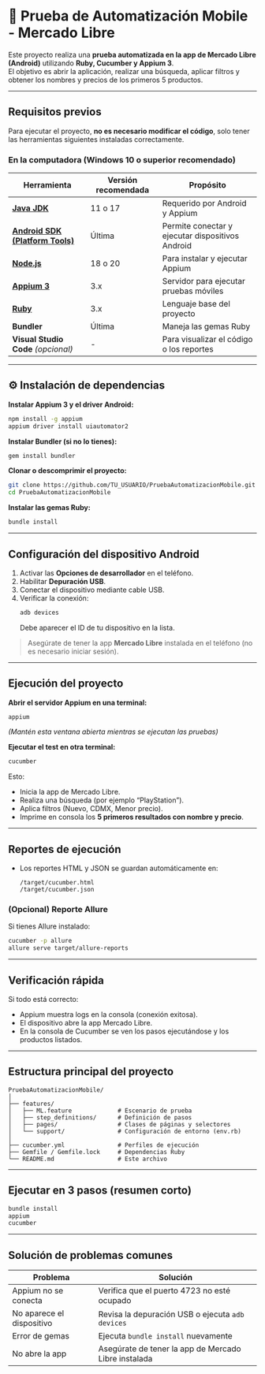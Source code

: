# 📱 Prueba de Automatización Mobile - Mercado Libre

Este proyecto realiza una **prueba automatizada en la app de Mercado Libre (Android)** utilizando **Ruby, Cucumber y Appium 3**.  
El objetivo es abrir la aplicación, realizar una búsqueda, aplicar filtros y obtener los nombres y precios de los primeros 5 productos.

---

## Requisitos previos

Para ejecutar el proyecto, **no es necesario modificar el código**, solo tener las herramientas siguientes instaladas correctamente.

### En la computadora (Windows 10 o superior recomendado)

| Herramienta | Versión recomendada | Propósito |
|--------------|--------------------|------------|
| [**Java JDK**](https://www.oracle.com/java/technologies/downloads/) | 11 o 17 | Requerido por Android y Appium |
| [**Android SDK (Platform Tools)**](https://developer.android.com/studio#downloads) | Última | Permite conectar y ejecutar dispositivos Android |
| [**Node.js**](https://nodejs.org/) | 18 o 20 | Para instalar y ejecutar Appium |
| [**Appium 3**](https://appium.io/) | 3.x | Servidor para ejecutar pruebas móviles |
| [**Ruby**](https://rubyinstaller.org/) | 3.x | Lenguaje base del proyecto |
| **Bundler** | Última | Maneja las gemas Ruby |
| **Visual Studio Code** *(opcional)* | - | Para visualizar el código o los reportes |

---

## ⚙️ Instalación de dependencias

**Instalar Appium 3 y el driver Android:**
```bash
npm install -g appium
appium driver install uiautomator2
```

**Instalar Bundler (si no lo tienes):**
```bash
gem install bundler
```

**Clonar o descomprimir el proyecto:**
```bash
git clone https://github.com/TU_USUARIO/PruebaAutomatizacionMobile.git
cd PruebaAutomatizacionMobile
```

**Instalar las gemas Ruby:**
```bash
bundle install
```

---

## Configuración del dispositivo Android

1. Activar las **Opciones de desarrollador** en el teléfono.  
2. Habilitar **Depuración USB**.  
3. Conectar el dispositivo mediante cable USB.  
4. Verificar la conexión:
   ```bash
   adb devices
   ```
   Debe aparecer el ID de tu dispositivo en la lista.

> Asegúrate de tener la app **Mercado Libre** instalada en el teléfono (no es necesario iniciar sesión).

---

## Ejecución del proyecto

**Abrir el servidor Appium en una terminal:**
```bash
appium
```
*(Mantén esta ventana abierta mientras se ejecutan las pruebas)*

**Ejecutar el test en otra terminal:**
```bash
cucumber
```
Esto:
- Inicia la app de Mercado Libre.  
- Realiza una búsqueda (por ejemplo “PlayStation”).  
- Aplica filtros (Nuevo, CDMX, Menor precio).  
- Imprime en consola los **5 primeros resultados con nombre y precio**.

---

## Reportes de ejecución

- Los reportes HTML y JSON se guardan automáticamente en:
  ```
  /target/cucumber.html
  /target/cucumber.json
  ```

### (Opcional) Reporte Allure
Si tienes Allure instalado:
```bash
cucumber -p allure
allure serve target/allure-reports
```

---

## Verificación rápida

Si todo está correcto:
- Appium muestra logs en la consola (conexión exitosa).
- El dispositivo abre la app Mercado Libre.
- En la consola de Cucumber se ven los pasos ejecutándose y los productos listados.

---

## Estructura principal del proyecto

```
PruebaAutomatizacionMobile/
│
├── features/
│   ├── ML.feature             # Escenario de prueba
│   ├── step_definitions/      # Definición de pasos
│   ├── pages/                 # Clases de páginas y selectores
│   └── support/               # Configuración de entorno (env.rb)
│
├── cucumber.yml               # Perfiles de ejecución
├── Gemfile / Gemfile.lock     # Dependencias Ruby
└── README.md                  # Este archivo
```

---

## Ejecutar en 3 pasos (resumen corto)

```bash
bundle install
appium
cucumber
```

---

## Solución de problemas comunes

| Problema | Solución |
|-----------|-----------|
| Appium no se conecta | Verifica que el puerto 4723 no esté ocupado |
| No aparece el dispositivo | Revisa la depuración USB o ejecuta `adb devices` |
| Error de gemas | Ejecuta `bundle install` nuevamente |
| No abre la app | Asegúrate de tener la app de Mercado Libre instalada |


